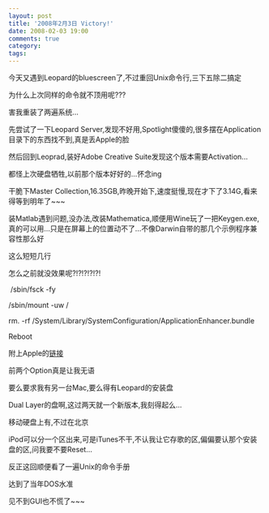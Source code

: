 ```yaml
---
layout: post
title: '2008年2月3日 Victory!'
date: 2008-02-03 19:00
comments: true
category: 
tags:
---
```

    

今天又遇到Leopard的bluescreen了,不过重回Unix命令行,三下五除二搞定

为什么上次同样的命令就不顶用呢???

害我重装了两遍系统...

先尝试了一下Leopard Server,发现不好用,Spotlight傻傻的,很多摆在Application目录下的东西找不到,真是丢Apple的脸

然后回到Leoprad,装好Adobe Creative Suite发现这个版本需要Activation...

都怪上次硬盘牺牲,以前那个版本好好的...怀念ing

干脆下Master Collection,16.35GB,昨晚开始下,速度挺慢,现在才下了3.14G,看来得等到明年了~~~

装Matlab遇到问题,没办法,改装Mathematica,顺便用Wine玩了一把Keygen.exe,真的可以用...只是在屏幕上的位置动不了...不像Darwin自带的那几个示例程序兼容性那么好

这么短短几行  

怎么之前就没效果呢?!?!?!?!?!  

 /sbin/fsck -fy  

/sbin/mount -uw /  

rm. -rf /System/Library/SystemConfiguration/ApplicationEnhancer.bundle  

Reboot

附上Apple的[链接](http://docs.info.apple.com/article.html?artnum=306857)  

  

前两个Option真是让我无语  

要么要求我有另一台Mac,要么得有Leopard的安装盘  

Dual Layer的盘啊,这过两天就一个新版本,我刻得起么...  

移动硬盘上有,不过在北京  

iPod可以分一个区出来,可是iTunes不干,不认我让它存歌的区,偏偏要认那个安装盘的区,问我要不要Reset...

反正这回顺便看了一遍Unix的命令手册  

达到了当年DOS水准  

见不到GUI也不慌了~~~
